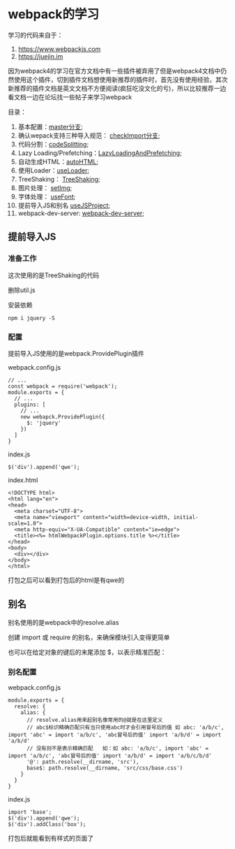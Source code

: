 # webpack的学习
学习的代码来自于：
1. https://www.webpackjs.com
2. https://juejin.im

因为webpack4的学习在官方文档中有一些插件被弃用了但是webpack4文档中仍然使用这个插件，切到插件文档想使用新推荐的插件时，首先没有使用经验，其次新推荐的插件文档是英文文档不方便阅读(疯狂吃没文化的亏)，所以比较推荐一边看文档一边在论坛找一些帖子来学习webpack

目录：

1. 基本配置：[master分支](https://github.com/ChunchunIsMe/studyWebpack "master");
2. 确认wepack支持三种导入规范： [checkImport分支](https://github.com/ChunchunIsMe/studyWebpack/tree/checkImport "checkImport");
3. 代码分割：[codeSplitting](https://github.com/ChunchunIsMe/studyWebpack/tree/codeSplitting "codeSplitting");
4. Lazy Loading/Prefetching：[LazyLoadingAndPrefetching](https://github.com/ChunchunIsMe/studyWebpack/tree/LazyLoadingAndPrefetching "LazyLoadingAndPrefetching");
5. 自动生成HTML：[autoHTML](https://github.com/ChunchunIsMe/studyWebpack/tree/autoHTML "autoHTML");
6. 使用Loader：[useLoader](https://github.com/ChunchunIsMe/studyWebpack/tree/useLoader "useLoader");
7. TreeShaking： [TreeShaking](https://github.com/ChunchunIsMe/studyWebpack/tree/TreeShaking "TreeShaking");
8. 图片处理： [setImg](https://github.com/ChunchunIsMe/studyWebpack/tree/setImg "setImg");
9. 字体处理： [useFont](https://github.com/ChunchunIsMe/studyWebpack/tree/useFont "useFont");
10. 提前导入JS和别名 [useJSProject](https://github.com/ChunchunIsMe/studyWebpack/tree/useJSProject "useJSProject");
11. webpack-dev-server: [webpack-dev-server](https://github.com/ChunchunIsMe/studyWebpack/tree/webpack-dev-server "webpack-dev-server");

## 提前导入JS
### 准备工作
这次使用的是TreeShaking的代码

删除util.js

安装依赖
```
npm i jquery -S
```
### 配置
提前导入JS使用的是webpack.ProvidePlugin插件

webpack.config.js
```
// ...
const webpack = require('webpack');
module.exports = {
  // ...
  plugins: [
    // ...
    new webapck.ProvidePlugin({
      $: 'jquery'
    })
  ]
}
```
index.js
```
$('div').append('qwe');
```
index.html
```
<!DOCTYPE html>
<html lang="en">
<head>
  <meta charset="UTF-8">
  <meta name="viewport" content="width=device-width, initial-scale=1.0">
  <meta http-equiv="X-UA-Compatible" content="ie=edge">
  <title><%= htmlWebpackPlugin.options.title %></title>
</head>
<body>
  <div></div>
</body>
</html>
```
打包之后可以看到打包后的html是有qwe的
## 别名
别名使用的是webpack中的resolve.alias

创建 import 或 require 的别名，来确保模块引入变得更简单

也可以在给定对象的键后的末尾添加 $，以表示精准匹配：
### 别名配置
webpack.config.js
```
module.exports = {
  resolve: {
    alias: {
      // resolve.alias用来起别名像常用的@就是在这里定义
      // abc$标识精确匹配只有当只使用abc时才会引用冒号后的值 如 abc: 'a/b/c', import 'abc' = import 'a/b/c', 'abc冒号后的值' import 'a/b/d' = import 'a/b/d'
      // 没有则不是表示精确匹配   如：如 abc: 'a/b/c', import 'abc' = import 'a/b/c', 'abc冒号后的值' import 'a/b/d' = import 'a/b/c/b/d'
      '@': path.resolve(__dirname, 'src'),
      base$: path.resolve(__dirname, 'src/css/base.css')
    }
  }
}
```
index.js
```
import 'base';
$('div').append('qwe');
$('div').addClass('box');
```
打包后就能看到有样式的页面了